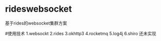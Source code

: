 # rideswebsocket
基于rides的websocket集群方案

#使用技术
1.websockt 
2.rides
3.okhttp3
4.rocketmq
5.log4j
6.shiro 还未实现

